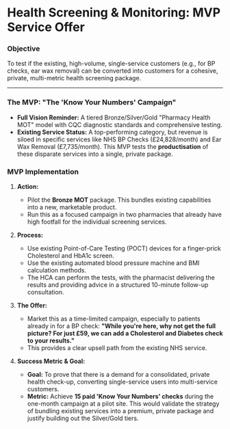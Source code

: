 # Health Screening & Monitoring: MVP Service Offer

### **Objective**
To test if the existing, high-volume, single-service customers (e.g., for BP checks, ear wax removal) can be converted into customers for a cohesive, private, multi-metric health screening package.

---

### **The MVP: "The 'Know Your Numbers' Campaign"**

*   **Full Vision Reminder:** A tiered Bronze/Silver/Gold "Pharmacy Health MOT" model with CQC diagnostic standards and comprehensive testing.
*   **Existing Service Status:** A top-performing category, but revenue is siloed in specific services like NHS BP Checks (£24,828/month) and Ear Wax Removal (£7,735/month). This MVP tests the **productisation** of these disparate services into a single, private package.

### **MVP Implementation**

1.  **Action:**
    *   Pilot the **Bronze MOT** package. This bundles existing capabilities into a new, marketable product.
    *   Run this as a focused campaign in two pharmacies that already have high footfall for the individual screening services.

2.  **Process:**
    *   Use existing Point-of-Care Testing (POCT) devices for a finger-prick Cholesterol and HbA1c screen.
    *   Use the existing automated blood pressure machine and BMI calculation methods.
    *   The HCA can perform the tests, with the pharmacist delivering the results and providing advice in a structured 10-minute follow-up consultation.

3.  **The Offer:**
    *   Market this as a time-limited campaign, especially to patients already in for a BP check: **"While you're here, why not get the full picture? For just £59, we can add a Cholesterol and Diabetes check to your results."**
    *   This provides a clear upsell path from the existing NHS service.

4.  **Success Metric & Goal:**
    *   **Goal:** To prove that there is a demand for a consolidated, private health check-up, converting single-service users into multi-service customers.
    *   **Metric:** Achieve **15 paid 'Know Your Numbers' checks** during the one-month campaign at a pilot site. This would validate the strategy of bundling existing services into a premium, private package and justify building out the Silver/Gold tiers. 